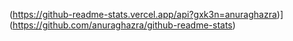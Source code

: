 (https://github-readme-stats.vercel.app/api?gxk3n=anuraghazra)](https://github.com/anuraghazra/github-readme-stats)
